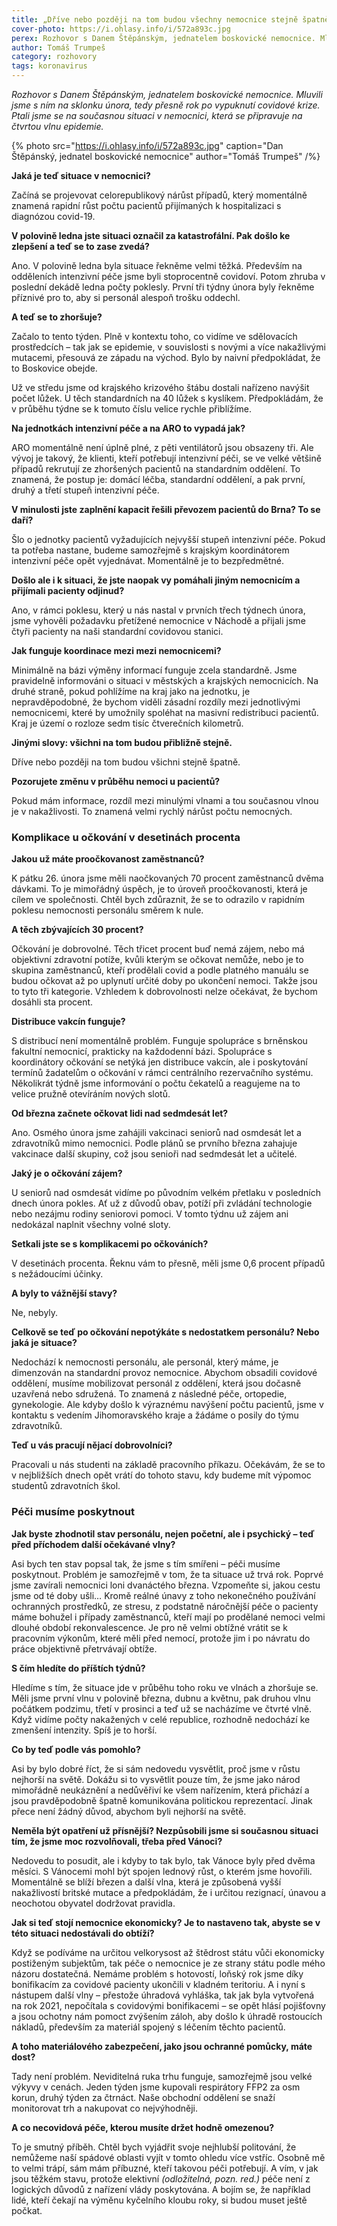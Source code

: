 ```yaml
---
title: „Dříve nebo později na tom budou všechny nemocnice stejně špatně.“
cover-photo: https://i.ohlasy.info/i/572a893c.jpg
perex: Rozhovor s Danem Štěpánským, jednatelem boskovické nemocnice. Mluvili jsme s ním na sklonku února, tedy přesně rok po vypuknutí covidové krize.
author: Tomáš Trumpeš
category: rozhovory
tags: koronavirus
---
```


*Rozhovor s Danem Štěpánským, jednatelem boskovické nemocnice. Mluvili jsme s ním na sklonku února, tedy přesně rok po vypuknutí covidové krize. Ptali jsme se na současnou situaci v nemocnici, která se připravuje na čtvrtou vlnu epidemie.*

{% photo src="https://i.ohlasy.info/i/572a893c.jpg" caption="Dan Štěpánský, jednatel boskovické nemocnice" author="Tomáš Trumpeš" /%}

**Jaká je teď situace v nemocnici?**

Začíná se projevovat celorepublikový nárůst případů, který momentálně znamená rapidní růst počtu pacientů přijímaných k hospitalizaci s diagnózou covid-19.

**V polovině ledna jste situaci označil za katastrofální. Pak došlo ke zlepšení a teď se to zase zvedá?**

Ano. V polovině ledna byla situace řekněme velmi těžká. Především na odděleních intenzivní péče jsme byli stoprocentně covidoví. Potom zhruba v poslední dekádě ledna počty poklesly. První tři týdny února byly řekněme příznivé pro to, aby si personál alespoň trošku oddechl.

**A teď se to zhoršuje?**

Začalo to tento týden. Plně v kontextu toho, co vidíme ve sdělovacích prostředcích – tak jak se epidemie, v souvislosti s novými a více nakažlivými mutacemi, přesouvá ze západu na východ. Bylo by naivní předpokládat, že to Boskovice obejde.

Už ve středu jsme od krajského krizového štábu dostali nařízeno navýšit počet lůžek. U těch standardních na 40 lůžek s kyslíkem. Předpokládám, že v průběhu týdne se k tomuto číslu velice rychle přiblížíme. 

**Na jednotkách intenzivní péče a na ARO to vypadá jak?**

ARO momentálně není úplně plné, z pěti ventilátorů jsou obsazeny tři. Ale vývoj je takový, že klienti, kteří potřebují intenzivní péči, se ve velké většině případů rekrutují ze zhoršených pacientů na standardním oddělení. To znamená, že postup je: domácí léčba, standardní oddělení, a pak první, druhý a třetí stupeň intenzivní péče. 

**V minulosti jste zaplnění kapacit řešili převozem pacientů do Brna? To se daří?**

Šlo o jednotky pacientů vyžadujících nejvyšší stupeň intenzivní péče. Pokud ta potřeba nastane, budeme samozřejmě s krajským koordinátorem intenzivní péče opět vyjednávat. Momentálně je to bezpředmětné.

**Došlo ale i k situaci, že jste naopak vy pomáhali jiným nemocnicím a přijímali pacienty odjinud?**

Ano, v rámci poklesu, který u nás nastal v prvních třech týdnech února, jsme vyhověli požadavku přetížené nemocnice v Náchodě a přijali jsme čtyři pacienty na naši standardní covidovou stanici.

**Jak funguje koordinace mezi mezi nemocnicemi?**

Minimálně na bázi výměny informací funguje zcela standardně. Jsme pravidelně informováni o situaci v městských a krajských nemocnicích. Na druhé straně, pokud pohlížíme na kraj jako na jednotku, je nepravděpodobné, že bychom viděli zásadní rozdíly mezi jednotlivými nemocnicemi, které by umožnily spoléhat na masivní redistribuci pacientů. Kraj je území o rozloze sedm tisíc čtverečních kilometrů.

**Jinými slovy: všichni na tom budou přibližně stejně.**

Dříve nebo později na tom budou všichni stejně špatně.

**Pozorujete změnu v průběhu nemoci u pacientů?**

Pokud mám informace, rozdíl mezi minulými vlnami a tou současnou vlnou je v nakažlivosti. To znamená velmi rychlý nárůst počtu nemocných.

### Komplikace u očkování v desetinách procenta

**Jakou už máte proočkovanost zaměstnanců?**

K pátku 26. února jsme měli naočkovaných 70 procent zaměstnanců dvěma dávkami. To je mimořádný úspěch, je to úroveň proočkovanosti, která je cílem ve společnosti. Chtěl bych zdůraznit, že se to odrazilo v rapidním poklesu nemocnosti personálu směrem k nule.

**A těch zbývajících 30 procent?**

Očkování je dobrovolné. Těch třicet procent buď nemá zájem, nebo má objektivní zdravotní potíže, kvůli kterým se očkovat nemůže, nebo je to skupina zaměstnanců, kteří prodělali covid a podle platného manuálu se budou očkovat až po uplynutí určité doby po ukončení nemoci. Takže jsou to tyto tři kategorie. Vzhledem k dobrovolnosti nelze očekávat, že bychom dosáhli sta procent.

**Distribuce vakcín funguje?**

S distribucí není momentálně problém. Funguje spolupráce s brněnskou fakultní nemocnicí, prakticky na každodenní bázi. Spolupráce s koordinátory očkování se netýká jen distribuce vakcín, ale i poskytování termínů žadatelům o očkování v rámci centrálního rezervačního systému. Několikrát týdně jsme informování o počtu čekatelů a reagujeme na to velice pružně otevíráním nových slotů. 

**Od března začnete očkovat lidi nad sedmdesát let?**

Ano. Osmého února jsme zahájili vakcinaci seniorů nad osmdesát let a zdravotníků mimo nemocnici. Podle plánů se prvního března zahajuje vakcinace další skupiny, což jsou senioři nad sedmdesát let a učitelé.

**Jaký je o očkování zájem?**

U seniorů nad osmdesát vidíme po původním velkém přetlaku v posledních dnech února pokles. Ať už z důvodů obav, potíží při zvládání technologie nebo nezájmu rodiny seniorovi pomoci. V tomto týdnu už zájem ani nedokázal naplnit všechny volné sloty.

**Setkali jste se s komplikacemi po očkováních?**

V desetinách procenta. Řeknu vám to přesně, měli jsme 0,6 procent případů s nežádoucími účinky. 

**A byly to vážnější stavy?**

Ne, nebyly.

**Celkově se teď po očkování nepotýkáte s nedostatkem personálu? Nebo jaká je situace?**

Nedochází k nemocnosti personálu, ale personál, který máme, je dimenzován na standardní provoz nemocnice. Abychom obsadili covidové oddělení, musíme mobilizovat personál z oddělení, která jsou dočasně uzavřená nebo sdružená. To znamená z následné péče, ortopedie, gynekologie. Ale kdyby došlo k výraznému navýšení počtu pacientů, jsme v kontaktu s vedením Jihomoravského kraje a žádáme o posily do týmu zdravotníků.

**Teď u vás pracují nějací dobrovolníci?**

Pracovali u nás studenti na základě pracovního příkazu. Očekávám, že se to v nejbližších dnech opět vrátí do tohoto stavu, kdy budeme mít výpomoc studentů zdravotních škol.

### Péči musíme poskytnout

**Jak byste zhodnotil stav personálu, nejen početní, ale i psychický – teď před příchodem další očekávané vlny?**

Asi bych ten stav popsal tak, že jsme s tím smířeni – péči musíme poskytnout. Problém je samozřejmě v tom, že ta situace už trvá rok. Poprvé jsme zavírali nemocnici loni dvanáctého března. Vzpomeňte si, jakou cestu jsme od té doby ušli… Kromě reálné únavy z toho nekonečného používání ochranných prostředků, ze stresu, z podstatně náročnější péče o pacienty máme bohužel i případy zaměstnanců, kteří mají po prodělané nemoci velmi dlouhé období rekonvalescence. Je pro ně velmi obtížné vrátit se k pracovním výkonům, které měli před nemocí, protože jim i po návratu do práce objektivně přetrvávají obtíže.

**S čím hledíte do příštích týdnů?**

Hledíme s tím, že situace jde v průběhu toho roku ve vlnách a zhoršuje se. Měli jsme první vlnu v polovině března, dubnu a květnu, pak druhou vlnu počátkem podzimu, třetí v prosinci a teď už se nacházíme ve čtvrté vlně. Když vidíme počty nakažených v celé republice, rozhodně nedochází ke zmenšení intenzity. Spíš je to horší.

**Co by teď podle vás pomohlo?**

Asi by bylo dobré říct, že si sám nedovedu vysvětlit, proč jsme v růstu nejhorší na světě. Dokážu si to vysvětlit pouze tím, že jsme jako národ mimořádně neukáznění a nedůvěřiví ke všem nařízením, která přichází a jsou pravděpodobně špatně komunikována politickou reprezentací. Jinak přece není žádný důvod, abychom byli nejhorší na světě.

**Neměla být opatření už přísnější? Nezpůsobili jsme si současnou situaci tím, že jsme moc rozvolňovali, třeba před Vánoci?**

Nedovedu to posudit, ale i kdyby to tak bylo, tak Vánoce byly před dvěma měsíci. S Vánocemi mohl být spojen lednový růst, o kterém jsme hovořili. Momentálně se blíží březen a další vlna, která je způsobená vyšší nakažlivostí britské mutace a předpokládám, že i určitou rezignací, únavou a neochotou obyvatel dodržovat pravidla.

**Jak si teď stojí nemocnice ekonomicky? Je to nastaveno tak, abyste se v této situaci nedostávali do obtíží?**

Když se podíváme na určitou velkorysost až štědrost státu vůči ekonomicky postiženým subjektům, tak péče o nemocnice je ze strany státu podle mého názoru dostatečná. Nemáme problém s hotovostí, loňský rok jsme díky bonifikacím za covidové pacienty ukončili v kladném teritoriu. A i nyní s nástupem další vlny – přestože úhradová vyhláška, tak jak byla vytvořená na rok 2021, nepočítala s covidovými bonifikacemi – se opět hlásí pojišťovny a jsou ochotny nám pomoct zvýšením záloh, aby došlo k úhradě rostoucích nákladů, především za materiál spojený s léčením těchto pacientů.

**A toho materiálového zabezpečení, jako jsou ochranné pomůcky, máte dost?**

Tady není problém. Neviditelná ruka trhu funguje, samozřejmě jsou velké výkyvy v cenách. Jeden týden jsme kupovali respirátory FFP2 za osm korun, druhý týden za čtrnáct. Naše obchodní oddělení se snaží monitorovat trh a nakupovat co nejvýhodněji.

**A co necovidová péče, kterou musíte držet hodně omezenou?**

To je smutný příběh. Chtěl bych vyjádřit svoje nejhlubší politování, že nemůžeme naší spádové oblasti vyjít v tomto ohledu více vstříc. Osobně mě to velmi trápí, sám mám příbuzné, kteří takovou péči potřebují. A vím, v jak jsou těžkém stavu, protože elektivní *(odložitelná, pozn. red.)* péče není z logických důvodů z nařízení vlády poskytována. A bojím se, že například lidé, kteří čekají na výměnu kyčelního kloubu roky, si budou muset ještě počkat.
